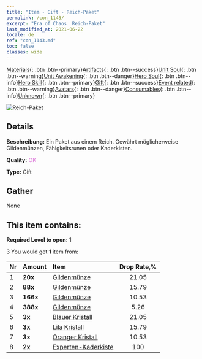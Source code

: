 ```yaml
---
title: "Item - Gift - Reich-Paket"
permalink: /con_1143/
excerpt: "Era of Chaos  Reich-Paket"
last_modified_at: 2021-06-22
locale: de
ref: "con_1143.md"
toc: false
classes: wide
---
```

 [Materials](/ItemsDE/){: .btn .btn--primary}[Artifacts](/ItemsDE/Artifacts/){: .btn .btn--success}[Unit Soul](/ItemsDE/UnitSoul/){: .btn .btn--warning}[Unit Awakening](/ItemsDE/UnitAwakening/){: .btn .btn--danger}[Hero Soul](/ItemsDE/HeroSoul/){: .btn .btn--info}[Hero Skill](/ItemsDE/HeroSkill/){: .btn .btn--primary}[Gift](/ItemsDE/Gift/){: .btn .btn--success}[Event related](/ItemsDE/Events/){: .btn .btn--warning}[Avatars](/ItemsDE/Avatars/){: .btn .btn--danger}[Consumables](/ItemsDE/Consumables/){: .btn .btn--info}[Unknown](/ItemsDE/Unknown/){: .btn .btn--primary}

 ![Reich-Paket](/images/t/i_907003.png)

## Details
 **Beschreibung:** Ein Paket aus einem Reich. Gewährt möglicherweise Gildenmünzen, Fähigkeitsrunen oder Kaderkisten.

 **Quality:** <span style="color: #DA70D6">OK</span>

 **Type:** Gift

## Gather

  None

## This item contains:

 **Required Level to open:** 1

 3 You would get **1** item  from:

  | Nr | Amount |     Item    | Drop Rate,% |
  |:---|:-------|:------------|:---------:|
  | 1 |  **20x** | [Gildenmünze](/ItemsDE/con_896/) | 21.05 | 
  | 2 |  **88x** | [Gildenmünze](/ItemsDE/con_896/) | 15.79 | 
  | 3 |  **166x** | [Gildenmünze](/ItemsDE/con_896/) | 10.53 | 
  | 4 |  **388x** | [Gildenmünze](/ItemsDE/con_896/) | 5.26 | 
  | 5 |  **3x** | [Blauer Kristall](/ItemsDE/con_716/) | 21.05 | 
  | 6 |  **3x** | [Lila Kristall](/ItemsDE/con_720/) | 15.79 | 
  | 7 |  **3x** | [Oranger Kristall](/ItemsDE/con_730/) | 10.53 | 
  | 8 |  **2x** | [Experten-Kaderkiste](/ItemsDE/con_770/) | 100 | 
